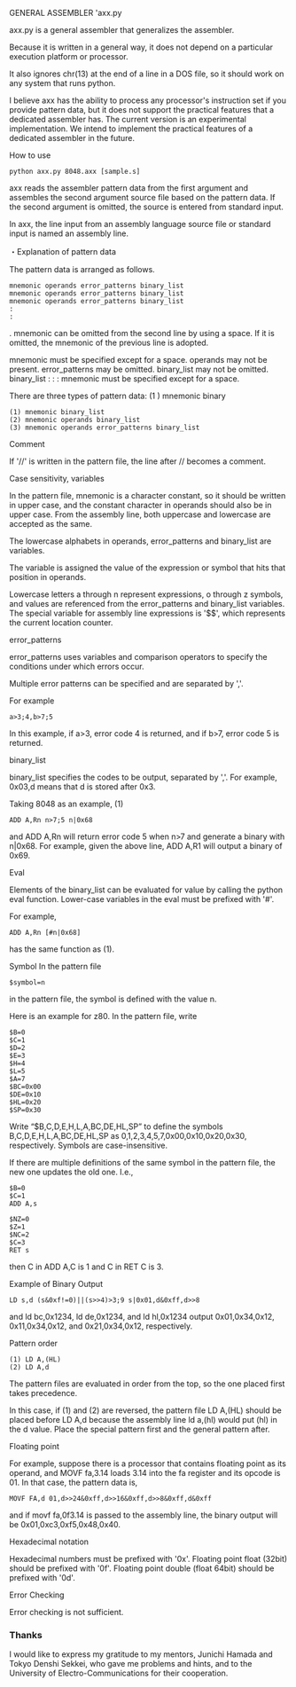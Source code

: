 GENERAL ASSEMBLER 'axx.py

axx.py is a general assembler that generalizes the assembler.

Because it is written in a general way, it does not depend on a particular execution platform or processor.

It also ignores chr(13) at the end of a line in a DOS file, so it should work on any system that runs python.

I believe axx has the ability to process any processor's instruction set if you provide pattern data, but it does not support the practical features that a dedicated assembler has. The current version is an experimental implementation. We intend to implement the practical features of a dedicated assembler in the future.

How to use

`python axx.py 8048.axx [sample.s]`

axx reads the assembler pattern data from the first argument and assembles the second argument source file based on the pattern data. If the second argument is omitted, the source is entered from standard input.

In axx, the line input from an assembly language source file or standard input is named an assembly line.

・Explanation of pattern data

The pattern data is arranged as follows.

```
mnemonic operands error_patterns binary_list 
mnemonic operands error_patterns binary_list 
mnemonic operands error_patterns binary_list 
:
:
```
.
mnemonic can be omitted from the second line by using a space. If it is omitted, the mnemonic of the previous line is adopted.

mnemonic must be specified except for a space. operands may not be present. error_patterns may be omitted. binary_list may not be omitted. binary_list : : : mnemonic must be specified except for a space.

There are three types of pattern data: (1 ) mnemonic binary

```
(1) mnemonic binary_list
(2) mnemonic operands binary_list
(3) mnemonic operands error_patterns binary_list
```

Comment

If '//' is written in the pattern file, the line after // becomes a comment.

Case sensitivity, variables

In the pattern file, mnemonic is a character constant, so it should be written in upper case, and the constant character in operands should also be in upper case. From the assembly line, both uppercase and lowercase are accepted as the same.

The lowercase alphabets in operands, error_patterns and binary_list are variables.

The variable is assigned the value of the expression or symbol that hits that position in operands.

Lowercase letters a through n represent expressions, o through z symbols, and values are referenced from the error_patterns and binary_list variables. The special variable for assembly line expressions is '$$', which represents the current location counter.

error_patterns

error_patterns uses variables and comparison operators to specify the conditions under which errors occur.

Multiple error patterns can be specified and are separated by ','.

For example

```
a>3;4,b>7;5
```

In this example, if a>3, error code 4 is returned, and if b>7, error code 5 is returned.

binary_list

binary_list specifies the codes to be output, separated by ','. For example, 0x03,d means that d is stored after 0x3.

Taking 8048 as an example, (1)

```
ADD A,Rn n>7;5 n|0x68
```

and ADD A,Rn will return error code 5 when n>7 and generate a binary with n|0x68. For example, given the above line, ADD A,R1 will output a binary of 0x69.

Eval

Elements of the binary_list can be evaluated for value by calling the python eval function.
Lower-case variables in the eval must be prefixed with '#'.

For example,

```
ADD A,Rn [#n|0x68]
```
has the same function as (1).

Symbol
In the pattern file

```
$symbol=n
```

in the pattern file, the symbol is defined with the value n.

Here is an example for z80. In the pattern file, write

```
$B=0
$C=1
$D=2
$E=3
$H=4
$L=5
$A=7
$BC=0x00
$DE=0x10
$HL=0x20
$SP=0x30
```

Write “$B,C,D,E,H,L,A,BC,DE,HL,SP” to define the symbols B,C,D,E,H,L,A,BC,DE,HL,SP as 0,1,2,3,4,5,7,0x00,0x10,0x20,0x30, respectively. Symbols are case-insensitive.

If there are multiple definitions of the same symbol in the pattern file, the new one updates the old one. I.e.,

```
$B=0
$C=1
ADD A,s

$NZ=0
$Z=1
$NC=2
$C=3
RET s
```

then C in ADD A,C is 1 and C in RET C is 3.

Example of Binary Output

```
LD s,d (s&0xf!=0)||(s>>4)>3;9 s|0x01,d&0xff,d>>8
```

and ld bc,0x1234, ld de,0x1234, and ld hl,0x1234 output 0x01,0x34,0x12, 0x11,0x34,0x12, and 0x21,0x34,0x12, respectively.

Pattern order

```
(1) LD A,(HL)
(2) LD A,d
```

The pattern files are evaluated in order from the top, so the one placed first takes precedence.

In this case, if (1) and (2) are reversed, the pattern file LD A,(HL) should be placed before LD A,d because the assembly line ld a,(hl) would put (hl) in the d value. Place the special pattern first and the general pattern after.

Floating point

For example, suppose there is a processor that contains floating point as its operand, and MOVF fa,3.14 loads 3.14 into the fa register and its opcode is 01. In that case, the pattern data is,

```
MOVF FA,d 01,d>>24&0xff,d>>16&0xff,d>>8&0xff,d&0xff
```

and if movf fa,0f3.14 is passed to the assembly line, the binary output will be 0x01,0xc3,0xf5,0x48,0x40.

Hexadecimal notation

Hexadecimal numbers must be prefixed with '0x'.
Floating point float (32bit) should be prefixed with '0f'.
Floating point double (float 64bit) should be prefixed with '0d'.

Error Checking

Error checking is not sufficient.

### Thanks

I would like to express my gratitude to my mentors, Junichi Hamada and Tokyo Denshi Sekkei, who gave me problems and hints, and to the University of Electro-Communications for their cooperation.

